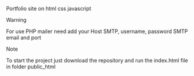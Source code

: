Portfolio site on html css javascript
> [!WARNING]
> For use PHP mailer need add your Host SMTP, username, password SMTP email and port

> [!NOTE]
> To start the project just download the repository and run the index.html file in folder public_html
